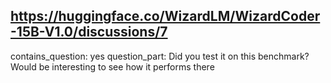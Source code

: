 ## https://huggingface.co/WizardLM/WizardCoder-15B-V1.0/discussions/7

contains_question: yes
question_part: Did you test it on this benchmark? Would be interesting to see how it performs there